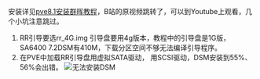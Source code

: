 安装详见[pve8.1安装群晖教程](https://www.freehelpme.com/pve8-1/)，B站的原视频跳转了，可以到Youtube上观看，几个小坑注意跳过。

1. RR引导要选rr_4G.img 
引导盘要用4g版本，教程中的引导盘是1G版，SA6400 7.2DSM有410M，下载分区空间不够无法编译引导程序。
2. 在PVE中加载RR引导盘用虚拟SATA驱动，
用SCSI驱动，DSM安装到55%、56%会出错。
![无法安装DSM](https://github.com/waqian/blog/assets/137795786/c431b082-66f2-46de-baff-ad3b485d7f28)
